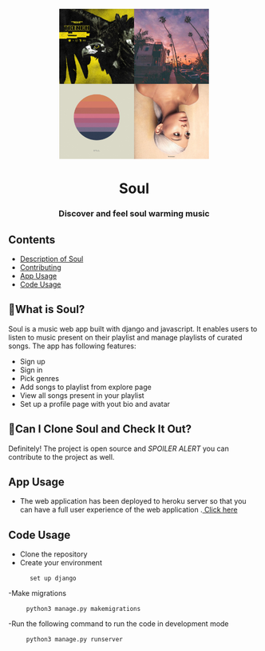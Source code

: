 <p align="center">
    <img alt="music-notes-logo" src="./static/covers.jpg" width="300">
  </a>
</p>
<h1 align="center">
  Soul
</h1>
<h3 align="center">
  Discover and feel soul warming music
</h3>

## Contents

- [Description of Soul](#what-is-soul)
- [Contributing](#can-i-clone-soul-and-check-it-out)
- [App Usage](#app-usage)
- [Code Usage](#code-usage)


## 🤔What is Soul?

Soul is a music web app built with django and javascript. It enables users to listen to music present on their playlist and manage playlists of curated songs. The app has following features:

- Sign up
- Sign in
- Pick genres
- Add songs to playlist from explore page
- View all songs present in your playlist
- Set up a profile page with yout bio and avatar 

## 👥Can I Clone Soul and Check It Out?

Definitely! The project is open source and _SPOILER ALERT_ you can contribute to the project as well.

## App Usage
- The web application has been deployed to heroku server so that you can have a full user experience of the web application .<a href="https://sound-of-the-soul.herokuapp.com"> Click here </a>

## Code Usage
- Clone the repository
- Create your environment 
 ```shell
       set up django
 ```
 -Make migrations
  ```shell
       python3 manage.py makemigrations
 ```
  -Run the following command to run the code in development mode
  ```shell
       python3 manage.py runserver
 ```

